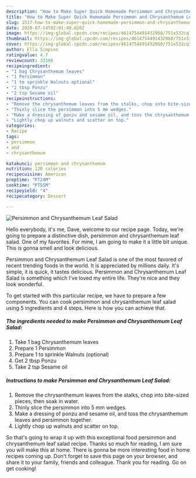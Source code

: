 ```yaml
---
description: "How to Make Super Quick Homemade Persimmon and Chrysanthemum Leaf Salad"
title: "How to Make Super Quick Homemade Persimmon and Chrysanthemum Leaf Salad"
slug: 1517-how-to-make-super-quick-homemade-persimmon-and-chrysanthemum-leaf-salad
date: 2020-07-14T02:01:40.820Z
image: https://img-global.cpcdn.com/recipes/4614754491432960/751x532cq70/persimmon-and-chrysanthemum-leaf-salad-recipe-main-photo.jpg
thumbnail: https://img-global.cpcdn.com/recipes/4614754491432960/751x532cq70/persimmon-and-chrysanthemum-leaf-salad-recipe-main-photo.jpg
cover: https://img-global.cpcdn.com/recipes/4614754491432960/751x532cq70/persimmon-and-chrysanthemum-leaf-salad-recipe-main-photo.jpg
author: Ella Simpson
ratingvalue: 4.7
reviewcount: 33108
recipeingredient:
- "1 bag Chrysanthemum leaves"
- "1 Persimmon"
- "1 to sprinkle Walnuts optional"
- "2 tbsp Ponzu"
- "2 tsp Sesame oil"
recipeinstructions:
- "Remove the chrysanthemum leaves from the stalks, chop into bite-sized pieces, then soak in water."
- "Thinly slice the persimmon into 5 mm wedges."
- "Make a dressing of ponzu and sesame oil, and toss the chrysanthemum leaves and persimmon together."
- "Lightly chop up walnuts and scatter on top."
categories:
- Recipe
tags:
- persimmon
- and
- chrysanthemum

katakunci: persimmon and chrysanthemum 
nutrition: 120 calories
recipecuisine: American
preptime: "PT24M"
cooktime: "PT55M"
recipeyield: "4"
recipecategory: Dessert

---
```



![Persimmon and Chrysanthemum Leaf Salad](https://img-global.cpcdn.com/recipes/4614754491432960/751x532cq70/persimmon-and-chrysanthemum-leaf-salad-recipe-main-photo.jpg)

Hello everybody, it's me, Dave, welcome to our recipe page. Today, we're going to prepare a distinctive dish, persimmon and chrysanthemum leaf salad. One of my favorites. For mine, I am going to make it a little bit unique. This is gonna smell and look delicious.



Persimmon and Chrysanthemum Leaf Salad is one of the most favored of recent trending foods in the world. It is appreciated by millions daily. It's simple, it is quick, it tastes delicious. Persimmon and Chrysanthemum Leaf Salad is something which I've loved my entire life. They're nice and they look wonderful.


To get started with this particular recipe, we have to prepare a few components. You can cook persimmon and chrysanthemum leaf salad using 5 ingredients and 4 steps. Here is how you can achieve that.

<!--inarticleads1-->

##### The ingredients needed to make Persimmon and Chrysanthemum Leaf Salad:

1. Take 1 bag Chrysanthemum leaves
1. Prepare 1 Persimmon
1. Prepare 1 to sprinkle Walnuts (optional)
1. Get 2 tbsp Ponzu
1. Take 2 tsp Sesame oil




<!--inarticleads2-->

##### Instructions to make Persimmon and Chrysanthemum Leaf Salad:

1. Remove the chrysanthemum leaves from the stalks, chop into bite-sized pieces, then soak in water.
1. Thinly slice the persimmon into 5 mm wedges.
1. Make a dressing of ponzu and sesame oil, and toss the chrysanthemum leaves and persimmon together.
1. Lightly chop up walnuts and scatter on top.




So that's going to wrap it up with this exceptional food persimmon and chrysanthemum leaf salad recipe. Thanks so much for reading. I am sure you will make this at home. There is gonna be more interesting food in home recipes coming up. Don't forget to save this page on your browser, and share it to your family, friends and colleague. Thank you for reading. Go on get cooking!
